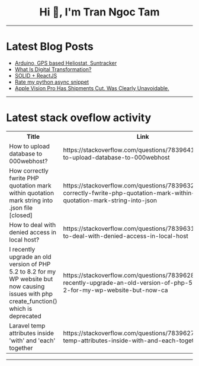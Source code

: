 <h1 align="center">Hi 👋, I'm Tran Ngoc Tam</h1>

---

# Latest Blog Posts 
<!-- BLOG-POST-LIST:START -->
- [Arduino, GPS based Heliostat, Suntracker](https://dev.to/lionelmarco/arduino-gps-based-heliostat-suntracker-45mo)
- [What Is Digital Transformation?](https://dev.to/opensourceadvocate/what-is-digital-transformation-4j32)
- [SOLID + ReactJS](https://dev.to/hextiandro/solid-reactjs-2eof)
- [Rate my python async snippet](https://dev.to/roman_m/rate-my-python-async-snippet-mh4)
- [Apple Vision Pro Has Shipments Cut. Was Clearly Unavoidable.](https://dev.to/dinowilliam/apple-vision-pro-has-shipments-cut-was-clearly-unavoidable-bfh)
<!-- BLOG-POST-LIST:END -->

---

# Latest stack oveflow activity
<table>
  <tr><th>Title</th><th>Link</th></tr>
  <!-- STACKOVERFLOW:START --><tr><td>How to upload database to 000webhost?</td><td>https://stackoverflow.com/questions/78396417/how-to-upload-database-to-000webhost</td></tr><tr><td>How correctly fwrite PHP quotation mark within quotation mark string into .json file [closed]</td><td>https://stackoverflow.com/questions/78396325/how-correctly-fwrite-php-quotation-mark-within-quotation-mark-string-into-json</td></tr><tr><td>How to deal with denied access in local host?</td><td>https://stackoverflow.com/questions/78396316/how-to-deal-with-denied-access-in-local-host</td></tr><tr><td>I recently upgrade an old version of PHP 5.2 to 8.2 for my WP website but now causing issues with php create_function&lpar;&rpar; which is deprecated</td><td>https://stackoverflow.com/questions/78396287/i-recently-upgrade-an-old-version-of-php-5-2-to-8-2-for-my-wp-website-but-now-ca</td></tr><tr><td>Laravel temp attributes inside &#39;with&#39; and &#39;each&#39; together</td><td>https://stackoverflow.com/questions/78396272/laravel-temp-attributes-inside-with-and-each-together</td></tr><!-- STACKOVERFLOW:END -->
</table>

---


